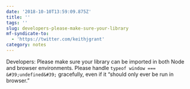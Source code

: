 ```yaml
---
date: '2018-10-10T13:59:09.875Z'
title: ''
tags: ''
slug: developers-please-make-sure-your-library
mf-syndicate-to:
  - 'https://twitter.com/keithjgrant'
category: notes
---
```

Developers: Please make sure your library can be imported in both Node and browser environments. Please handle `typeof window === &#39;undefined&#39;` gracefully, even if it “should only ever be run in browser.”
